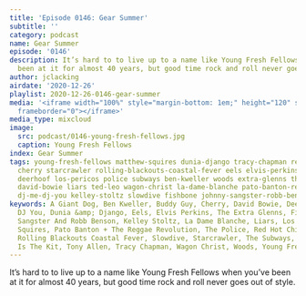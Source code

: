 ```yaml
---
title: 'Episode 0146: Gear Summer'
subtitle: ''
category: podcast
name: Gear Summer
episode: '0146'
description: It’s hard to to live up to a name like Young Fresh Fellows when you’ve
  been at it for almost 40 years, but good time rock and roll never goes out of style.
author: jclacking
airdate: '2020-12-26'
playlist: 2020-12-26-0146-gear-summer
media: '<iframe width="100%" style="margin-bottom: 1em;" height="120" src="https://www.mixcloud.com/widget/iframe/?feed=%2Fthe-lacking-org%2Fekmkn2-146-gear-summer%2F&hide_artwork=1&hide_cover=1&light=1"
  frameborder="0"></iframe>'
media_type: mixcloud
image:
  src: podcast/0146-young-fresh-fellows.jpg
  caption: Young Fresh Fellows
index: Gear Summer
tags: young-fresh-fellows matthew-squires dunia-django tracy-chapman red-hot-chili-peppers
  cherry starcrawler rolling-blackouts-coastal-fever eels elvis-perkins buddy-guy
  deerhoof los-pericos police subways ben-kweller woods extra-glenns this-is-kit a-giant-dog
  david-bowie liars ted-leo wagon-christ la-dame-blanche pato-banton-reggae-revolution
  dj-me-dj-you kelley-stoltz slowdive fishbone johnny-sangster-robb-benson tony-allen
keywords: A Giant Dog, Ben Kweller, Buddy Guy, Cherry, David Bowie, Deerhoof, DJ Me
  DJ You, Dunia &amp; Django, Eels, Elvis Perkins, The Extra Glenns, Fishbone, Johnny
  Sangster And Robb Benson, Kelley Stoltz, La Dame Blanche, Liars, Los Pericos, Matthew
  Squires, Pato Banton + The Reggae Revolution, The Police, Red Hot Chili Peppers,
  Rolling Blackouts Coastal Fever, Slowdive, Starcrawler, The Subways, Ted Leo, This
  Is The Kit, Tony Allen, Tracy Chapman, Wagon Christ, Woods, Young Fresh Fellows
---
```

It’s hard to to live up to a name like Young Fresh Fellows when you’ve been at it for almost 40 years, but good time rock and roll never goes out of style.
